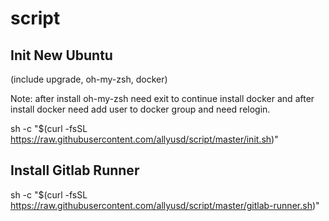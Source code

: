 # script

## Init New Ubuntu
(include upgrade, oh-my-zsh, docker)

Note: after install oh-my-zsh need exit to continue install docker
and after install docker need add user to docker group
and need relogin.

sh -c "$(curl -fsSL https://raw.githubusercontent.com/allyusd/script/master/init.sh)"

## Install Gitlab Runner

sh -c "$(curl -fsSL https://raw.githubusercontent.com/allyusd/script/master/gitlab-runner.sh)"

